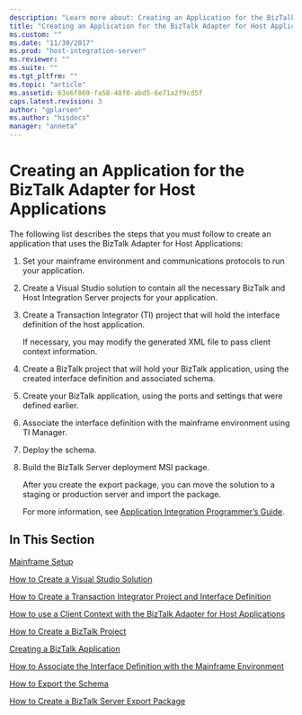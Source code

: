 ```yaml
---
description: "Learn more about: Creating an Application for the BizTalk Adapter for Host Applications"
title: "Creating an Application for the BizTalk Adapter for Host Applications2 | Microsoft Docs"
ms.custom: ""
ms.date: "11/30/2017"
ms.prod: "host-integration-server"
ms.reviewer: ""
ms.suite: ""
ms.tgt_pltfrm: ""
ms.topic: "article"
ms.assetid: 63e6f869-fa58-48f0-abd5-6e71a2f9cd5f
caps.latest.revision: 3
author: "gplarsen"
ms.author: "hisdocs"
manager: "anneta"
---
```

# Creating an Application for the BizTalk Adapter for Host Applications
The following list describes the steps that you must follow to create an application that uses the BizTalk Adapter for Host Applications:  
  
1. Set your mainframe environment and communications protocols to run your application.  
  
2. Create a Visual Studio solution to contain all the necessary BizTalk and Host Integration Server projects for your application.  
  
3. Create a Transaction Integrator (TI) project that will hold the interface definition of the host application.  
  
    If necessary, you may modify the generated XML file to pass client context information.  
  
4. Create a BizTalk project that will hold your BizTalk application, using the created interface definition and associated schema.  
  
5. Create your BizTalk application, using the ports and settings that were defined earlier.  
  
6. Associate the interface definition with the mainframe environment using TI Manager.  
  
7. Deploy the schema.  
  
8. Build the BizTalk Server deployment MSI package.  
  
   After you create the export package, you can move the solution to a staging or production server and import the package.  
  
   For more information, see [Application Integration Programmer’s Guide](./application-integration-programmer’s-guide2.md).  
  
## In This Section  
 [Mainframe Setup](../core/mainframe-setup2.md)  
  
 [How to Create a Visual Studio Solution](../core/how-to-create-a-visual-studio-solution1.md)  
  
 [How to Create a Transaction Integrator Project and Interface Definition](../core/how-to-create-a-transaction-integrator-project-and-interface-definition1.md)  
  
 [How to use a Client Context with the BizTalk Adapter for Host Applications](../core/how-to-use-a-client-context-with-the-biztalk-adapter-for-host-applications2.md)  
  
 [How to Create a BizTalk Project](../core/how-to-create-a-biztalk-project2.md)  
  
 [Creating a BizTalk Application](../core/creating-a-biztalk-application1.md)  
  
 [How to Associate the Interface Definition with the Mainframe Environment](../core/how-to-associate-the-interface-definition-with-the-mainframe-environment2.md)  
  
 [How to Export the Schema](../core/how-to-export-the-schema1.md)  
  
 [How to Create a BizTalk Server Export Package](../core/how-to-create-a-biztalk-server-export-package1.md)
